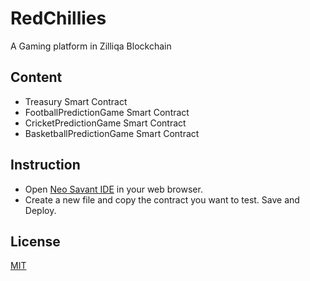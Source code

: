 # RedChillies

A Gaming platform in Zilliqa Blockchain
## Content

- Treasury Smart Contract
- FootballPredictionGame Smart Contract
- CricketPredictionGame Smart Contract
- BasketballPredictionGame Smart Contract

## Instruction
- Open [Neo Savant IDE](https://ide.zilliqa.com) in your web browser.
- Create a new file and copy the contract you want to test. Save and Deploy.


## License
[MIT](https://choosealicense.com/licenses/mit/)
